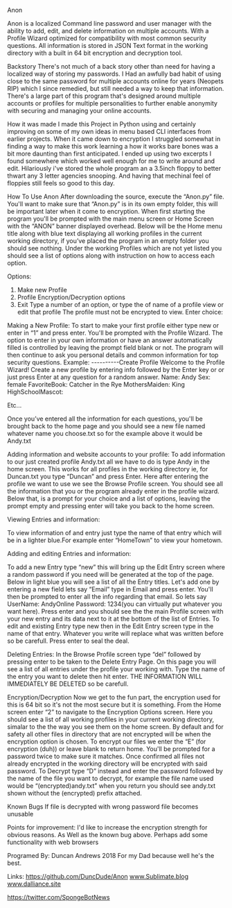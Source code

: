 
Anon

Anon is a localized Command line password and user manager with the ability to add, edit, and delete information on multiple accounts. With a Profile Wizard optimized for
compatibility with most common security questions. All information is stored in JSON Text format in the working directory with a built in 64 bit encryption and decryption tool.


Backstory
There's not much of a back story other than need for having a localized way of storing my passwords. I Had an awfully bad habit of using close to the same password for multiple accounts online for years (Neopets RIP) which I since remedied, but still needed a way to keep that information. There's a large part of this program that's designed around multiple accounts or profiles for multiple personalities to further enable anonymity with securing and managing your online accounts.

How it was made
I made this Project in Python using and certainly improving on some of my own ideas in menu based CLI interfaces from earlier projects. When it came down to encryption I struggled somewhat in finding a way to make this work learning a how  it works bare bones was a bit more daunting than first anticipated. I ended up using two excerpts I found somewhere which worked well enough for me to write around and edit. Hilariously i've stored the whole program an a 3.5inch floppy to better thwart any 3 letter agencies snooping. And having that mechinal feel of floppies still feels so good to this day.

How To Use Anon
After downloading the source, execute the “Anon.py” file. You'll want to make sure that “Anon.py” is in its own empty folder, this will be important later when it come to encryption. When first starting the program you'll be prompted with the main menu screen or Home Screen with the “ANON” banner displayed overhead. Below will be the Home menu title along with blue text displaying all working profiles in the current working directory, if you’ve placed the program in an empty folder you should see nothing. Under the working Profiles which are not yet listed you should see a list of options along with instruction on how to access each option.

Options:
1. Make new Profile
2. Profile Encryption/Decryption options
3. Exit
Type a number of an option, or type the of name of a profile view or edit that profile
The profile must not be encrypted to view.
Enter choice:


Making a New Profile:
To start to make your first profile either type new or enter in “1” and press enter. You'll be prompted with the Profile Wizard. The option to enter in your own information or have an answer automatically filled is controlled  by leaving the prompt field blank or not. The program will then continue to ask you personal details and common information for top security questions.
Example:
----------Create Profile
Welcome to the Profile Wizard!
Create a new profile by entering info followed by the Enter key or
or just press Enter at any question for a random answer.
Name:
Andy
Sex:
female
FavoriteBook:
Catcher in the Rye
MothersMaiden:
King
HighSchoolMascot:

Etc...

Once you’ve entered all the information for each questions, you'll be brought back to the home page and you should see a new file named whatever name you choose.txt so for the example above it would be Andy.txt


Adding information and website accounts to your profile:
To add information to our just created profile Andy.txt all we have to do is type Andy in the home screen. This works for all profiles in the working directory ie, for Duncan.txt you type “Duncan” and press Enter. Here after entering the profile we want to use we see the Browse Profile screen. You should see all the information that you or the program already enter in the profile wizard. Below that, is a prompt for your choice and a list of options, leaving the prompt empty and pressing enter will take you back to the home screen. 

Viewing Entries and information:

To view information of and entry just type the name of that entry which will be in a lighter blue.For example enter “HomeTown” to view your hometown.

Adding and editing Entries and information:

To add a new Entry type “new” this will bring up the Edit Entry screen where a random password if you need will be generated at the top of the page. Below in light blue you will see a list of all the Entry titles. Let's add one by entering a new field lets say “Email” type in Email and press enter. You'll then be prompted to enter all the info regarding that email. So lets say UserName: AndyOnline Password: 1234(you can virtually put whatever you want here). Press enter and you should see the the main Profile screen with your new entry and its data next to it at the bottom of the list of Entries. To edit and existing Entry type new then in the Edit Entry screen type in the name of that entry. Whatever you write will replace what was written before so be carefull. Press enter to seal the deal.

Deleting Entries:
In the Browse Profile screen type “del” followed by pressing enter to be taken to the Delete Entry Page. On this page you will see a list of all entries under the profile your working with. Type the name of the entry you want to delete then hit enter. THE INFORMATION WILL IMMEDIATELY BE DELETED so be carefull.

Encryption/Decryption
Now we get to the fun part, the encryption used for this is 64 bit so it's not the most secure but it is something. From the Home screen enter “2” to navigate to the Encryption Options screen. Here you should see a list of all working profiles in your current working directory, simalar to the the way you see them on the home screen. By default and for safety all other files in directory that are not encrypted will be when the encryption option is chosen. To encrypt our files we enter the “E” (for encryption (duh)) or leave blank to return home. You'll be prompted for a password twice to make sure it matches. Once confirmed all files not already encrypted in the working directory will be encrypted with said password. To Decrypt type “D” instead and enter the password followed by the name of the file you want to decrypt, for example the file name used would be “(encrypted)andy.txt” when you return you should see andy.txt shown without the (encrypted) prefix attached.




Known Bugs
If file is decrypted with wrong password file becomes unusable

Points for improvement:
I'd like to increase the encryption strength for obvious reasons. As Well as the known bug above. Perhaps add some functionality with web browsers

Programed By:
Duncan Andrews
2018
For my Dad because well he's the best.

Links:
https://github.com/DuncDude/Anon
www.Sublimate.blog
www.dalliance.site


https://twitter.com/SpongeBotNews

